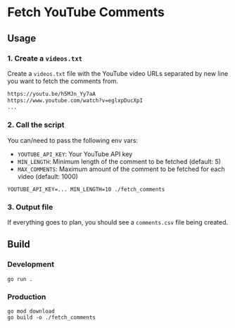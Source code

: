 # Fetch YouTube Comments

## Usage

### 1. Create a `videos.txt`

Create a `videos.txt` file with the YouTube video URLs separated by new line you want to fetch the comments from.

```txt
https://youtu.be/h5MJn_Yy7aA
https://www.youtube.com/watch?v=eglxpDucXpI
...
```

### 2. Call the script

You can/need to pass the following env vars:

- `YOUTUBE_API_KEY`: Your YouTube API key
- `MIN_LENGTH`: Minimum length of the comment to be fetched (default: 5)
- `MAX_COMMENTS`: Maximum amount of the comment to be fetched for each video (default: 1000)


```
YOUTUBE_API_KEY=... MIN_LENGTH=10 ./fetch_comments
```

### 3. Output file

If everything goes to plan, you should see a `comments.csv` file being created.

## Build

### Development

```shell
go run .
```

### Production

```shell
go mod download
go build -o ./fetch_comments
```
